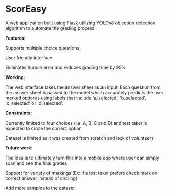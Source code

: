 # ScorEasy
A web application built using Flask utilizing YOLOv8 objection detection algorithm to automate the grading process.

**Features:**

Supports multiple choice questions

User friendly interface

Eliminates human error and reduces grading time by 95%

**Working:**

The web interface takes the answer sheet as an input. Each question from the answer sheet is passed to the model which accurately predicts the user marked option/s using labels that include
'a_selected', 'b_selected', 'c_selected' or 'd_selected'.

**Constraints:**

Currently limited to four choices (i.e. A, B, C and D) and test taker is expected to circle the correct option

Dataset is limited as it was created from scratch and lack of volunteers

**Future work:**

The idea is to ultimately turn this into a mobile app where user can simply scan and see the final grades

Support for variety of markings (Ex: if a test taker prefers check mark on correct answer instead of circling)

Add more samples to the dataset
